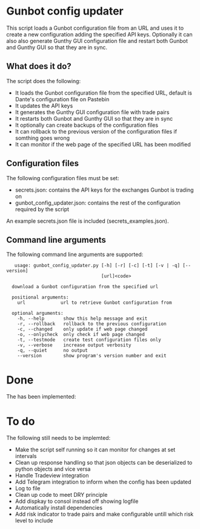 # Gunbot config updater

This script loads a Gunbot configuration file from an URL and uses it to create a new configuration adding the specified API keys. Optionally it can also also generate Gunthy GUI configuration file and restart both Gunbot and Gunthy GUI so that they are in sync.

## What does it do?

The script does the following:

* It loads the Gunbot configuration file from the specified URL, default is Dante's configuration file on Pastebin
* It updates the API keys
* It generates the Gunthy GUI configuration file with trade pairs
* It restarts both Gunbot and Gunthy GUI so that they are in sync
* It optionally can create backups of the configuration files
* It can rollback to the previous version of the configuration files if somthing goes wrong
* It can monitor if the web page of the specified URL has been modified

## Configuration files

The following configuration files must be set:

* secrets.json: contains the API keys for the exchanges Gunbot is trading on
* gunbot_config_updater.json: contains the rest of the configuration required by the script

An example secrets.json file is included (secrets_examples.json). 

## Command line arguments

The following command line arguments are supported:

```
   usage: gunbot_config_updater.py [-h] [-r] [-c] [-t] [-v | -q] [--version]
                                   [url]<code>

  download a Gunbot configuration from the specified url
 
  positional arguments:
    url             url to retrieve Gunbot configuration from
 
  optional arguments:
    -h, --help       show this help message and exit
    -r, --rollback   rollback to the previous configuration
    -c, --changed    only update if web page changed
    -o, --onlycheck  only check if web page changed
    -t, --testmode   create test configuration files only
    -v, --verbose    increase output verbosity
    -q, --quiet      no output
    --version        show program's version number and exit
```

# Done

The has been implemented:

# To do

The following still needs to be implemted:

* Make the script self running so it can monitor for changes at set intervals
* Clean up response handling so that json objects can be deserialized to python objects and vice versa
* Handle Tradeview integration
* Add Telegram integration to inform when the config has been updated
* Log to file
* Clean up code to meet DRY principle
* Add dispkay to consol instead off showing logfile
* Automatically install dependencies
* Add risk indicator to trade pairs and make configurable untill which risk level to include
